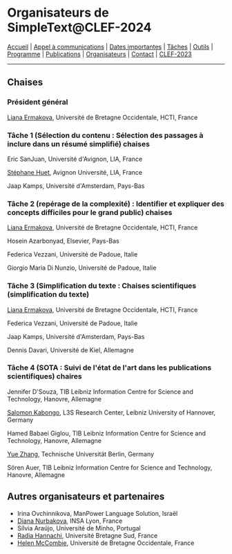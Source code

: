 # Organisateurs de SimpleText@CLEF-2024

[Accueil](./) | [Appel à communications](./CFP-en-fr-C) | [Dates importantes](./dates-en-fr-C) | [Tâches](./tasks-en-fr-C) | [Outils](./tools-en-fr-C) | [Programme](./program-en-fr-C) | [Publications](./publications-en-fr-C) | [Organisateurs](./organizers-en-fr-C) | [Contact](./contact-en-fr-C) | [CLEF-2023](https://simpletext-project.com/2023/clef/)

---

## Chaises

### Président général
[Liana Ermakova](https://nouveau.univ-brest.fr/hcti/fr/membre/liana-ermakova), Université de Bretagne Occidentale, HCTI, France

### Tâche 1 (Sélection du contenu : Sélection des passages à inclure dans un résumé simplifié) chaises
Eric SanJuan, Université d'Avignon, LIA, France

[Stéphane Huet](https://cv.archives-ouvertes.fr/shuet), Avignon Université, LIA, France

Jaap Kamps, Université d'Amsterdam, Pays-Bas

### Tâche 2 (repérage de la complexité) : Identifier et expliquer des concepts difficiles pour le grand public) chaises
[Liana Ermakova](https://nouveau.univ-brest.fr/hcti/fr/membre/liana-ermakova), Université de Bretagne Occidentale, HCTI, France

Hosein Azarbonyad, Elsevier, Pays-Bas

Federica Vezzani, Université de Padoue, Italie

Giorgio Maria Di Nunzio, Université de Padoue, Italie

### Tâche 3 (Simplification du texte : Chaises scientifiques (simplification du texte)
[Liana Ermakova](https://nouveau.univ-brest.fr/hcti/fr/membre/liana-ermakova), Université de Bretagne Occidentale, HCTI, France

Federica Vezzani, Université de Padoue, Italie

Jaap Kamps, Université d'Amsterdam, Pays-Bas

Dennis Davari, Université de Kiel, Allemagne

### Tâche 4 (SOTA : Suivi de l'état de l'art dans les publications scientifiques) chaires
Jennifer D'Souza, TIB Leibniz Information Centre for Science and Technology, Hanovre, Allemagne

[Salomon Kabongo](https://skabongo.github.io/), L3S Research Center, Leibniz University of Hannover, Germany

Hamed Babaei Giglou, TIB Leibniz Information Centre for Science and Technology, Hanovre, Allemagne

[Yue Zhang](https://www.researchgate.net/profile/Yue-Zhang-231), Technische Universität Berlin, Germany

Sören Auer, TIB Leibniz Information Centre for Science and Technology, Hanovre, Allemagne

## Autres organisateurs et partenaires

* Irina Ovchinnikova, ManPower Language Solution, Israël
* [Diana Nurbakova](https://liris.cnrs.fr/en/member-page/diana-nurbakova), INSA Lyon, France
* Sílvia Araújo, Université de Minho, Portugal
* [Radia Hannachi](https://cv.hal.science/radia-hannachi), Université Bretagne Sud, France
* [Helen McCombie](https://www.linkedin.com/in/helen-mccombie-a7a2176a/?originalSubdomain=fr), Université de Bretagne Occidentale, France
